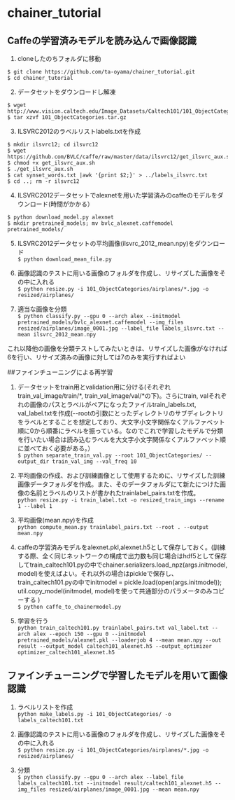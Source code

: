 # chainer_tutorial

## Caffeの学習済みモデルを読み込んで画像認識

1. cloneしたのちフォルダに移動  
```
$ git clone https://github.com/ta-oyama/chainer_tutorial.git  
$ cd chainer_tutorial
```

2. データセットをダウンロードし解凍  
```
$ wget http://www.vision.caltech.edu/Image_Datasets/Caltech101/101_ObjectCategories.tar.gz  
$ tar xzvf 101_ObjectCategories.tar.gz
```

3. ILSVRC2012のラベルリストlabels.txtを作成  
```
$ mkdir ilsvrc12; cd ilsvrc12  
$ wget https://github.com/BVLC/caffe/raw/master/data/ilsvrc12/get_ilsvrc_aux.sh  
$ chmod +x get_ilsvrc_aux.sh  
$ ./get_ilsvrc_aux.sh  
$ cat synset_words.txt |awk '{print $2;}' > ../labels_ilsvrc.txt  
$ cd ..; rm -r ilsvrc12  
```

4. ILSVRC2012データセットでalexnetを用いた学習済みのcaffeのモデルをダウンロード(時間がかかる）
```  
$ python download_model.py alexnet  
$ mkdir pretrained_models; mv bvlc_alexnet.caffemodel pretrained_models/  
```

5. ILSVRC2012データセットの平均画像(ilsvrc_2012_mean.npy)をダウンロード  
`$ python download_mean_file.py`  

6. 画像認識のテストに用いる画像のフォルダを作成し、リサイズした画像をその中に入れる  
`$ python resize.py -i 101_ObjectCategories/airplanes/*.jpg -o resized/airplanes/`  

7. 適当な画像を分類  
`$ python classify.py --gpu 0 --arch alex --initmodel pretrained_models/bvlc_alexnet.caffemodel --img_files resized/airplanes/image_0001.jpg --label_file labels_ilsvrc.txt --mean ilsvrc_2012_mean.npy`  

これ以降他の画像を分類テストしてみたいときは、リサイズした画像がなければ6を行い、リサイズ済みの画像に対しては7のみを実行すればよい

##ファインチューニングによる再学習  

1. データセットをtrain用とvalidation用に分ける(それぞれtrain_val_image/train/*, train_val_image/val/*の下)。さらにtrain, valそれぞれの画像のパスとラベルがペアになったファイルtrain_labels.txt, val_label.txtを作成(--rootの引数にとったディレクトリのサブディレクトリをラベルとすることを想定しており、大文字小文字関係なくアルファベット順に0から順番にラベルを振っている。なのでこれで学習したモデルで分類を行いたい場合は読み込むラベルを大文字小文字関係なくアルファベット順に並べておく必要がある。）  
`$ python separate_train_val.py --root 101_ObjectCategories/ --output_dir train_val_img --val_freq 10`

2. 平均画像の作成、および訓練画像として使用するために、リサイズした訓練画像データフォルダを作成。また、そのデータフォルダにて新たにつけた画像の名前とラベルのリストが書かれたtrainlabel_pairs.txtを作成。  
`python resize.py -i train_label.txt -o resized_train_imgs --rename 1 --label 1`

3. 平均画像(mean.npy)を作成  
`python compute_mean.py trainlabel_pairs.txt --root . --output mean.npy`

4. caffeの学習済みモデルをalexnet.pkl,alexnet.h5として保存しておく。(訓練する際、全く同じネットワークの構成で出力数も同じ場合はhdf5として保存してtrain_caltech101.pyの中でchainer.serializers.load_npz(args.initmodel, model)を使えばよい。それ以外の場合はpickleで保存し、train_caltech101.pyの中でinitmodel = pickle.load(open(args.initmodel)); util.copy_model(initmodel, model)を使って共通部分のパラメータのみコピーする )  
`$ python caffe_to_chainermodel.py`

5. 学習を行う  
`python train_caltech101.py trainlabel_pairs.txt val_label.txt --arch alex --epoch 150 --gpu 0 --initmodel pretrained_models/alexnet.pkl --loaderjob 4 --mean mean.npy --out result --output_model caltech101_alexnet.h5 --output_optimizer optimizer_caltech101_alexnet.h5`

## ファインチューニングで学習したモデルを用いて画像認識  

1. ラベルリストを作成  
`python make_labels.py -i 101_ObjectCategories/ -o labels_caltech101.txt`

2. 画像認識のテストに用いる画像のフォルダを作成し、リサイズした画像をその中に入れる  
`$ python resize.py -i 101_ObjectCategories/airplanes/*.jpg -o resized/airplanes/`

3. 分類  
`$ python classify.py --gpu 0 --arch alex --label_file labels_caltech101.txt --initmodel result/caltech101_alexnet.h5 --img_files resized/airplanes/image_0001.jpg --mean mean.npy`